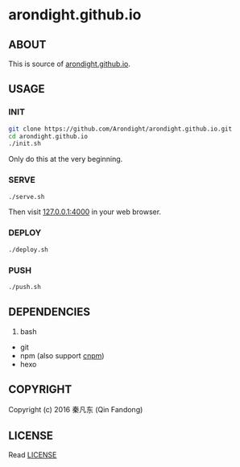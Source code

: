 # arondight.github.io

## ABOUT

This is source of [arondight.github.io][ID_SITE].

[ID_SITE]: http://arondight.github.io "A Blog About Me"

## USAGE

### INIT

```bash
git clone https://github.com/Arondight/arondight.github.io.git
cd arondight.github.io
./init.sh
```

Only do this at the very beginning.

### SERVE

```bash
./serve.sh
```

Then visit [127.0.0.1:4000](http://127.0.0.1:4000) in your web browser.

### DEPLOY

```bash
./deploy.sh
```

### PUSH

```bash
./push.sh
```

## DEPENDENCIES

1. bash
* git
* npm (also support [cnpm](https://github.com/cnpm/cnpm))
* hexo

## COPYRIGHT

Copyright (c) 2016 秦凡东 (Qin Fandong)

## LICENSE

Read [LICENSE][ID_LICENSE]

[ID_LICENSE]: LICENSE "Read LICENSE"

